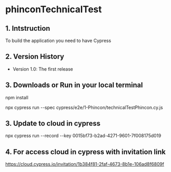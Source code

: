 # phinconTechnicalTest

## 1. Intstruction
To build the application you need to have Cypress

## 2. Version History
* Version 1.0: The first release

## 3. Downloads or Run in your local terminal
npm install

npx cypress run --spec cypress/e2e/1-Phincon/technicalTestPhincon.cy.js

## 3. Update to cloud in cypress
npx cypress run --record --key 0015bf73-b2ad-4271-9601-7f008175d019

## 4. For access cloud in cypress with invitation link
https://cloud.cypress.io/invitation/1b384f81-2faf-4673-8b1e-106ad8f6809f
